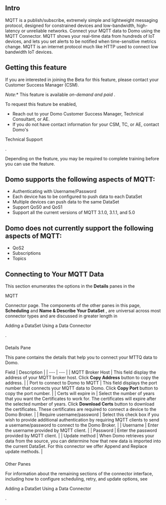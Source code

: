 

Intro
-------

MQTT is a publish/subscribe, extremely simple and lightweight messaging protocol, designed for constrained devices and low-bandwidth, high-latency or unreliable networks. Connect your MQTT data to Domo using the MQTT Connector. MQTT shows your real-time data from hundreds of IoT devices, and lets you set alerts to be notified when time-sensitive metrics change. MQTT is an internet protocol much like HTTP used to connect low bandwidth IoT devices.


 Getting this feature
----------------------

If you are interested in joining the Beta for this feature, please contact your Customer Success Manager (CSM).

*Note:**
 This feature is available
 *on-demand and paid*
 .


 To request this feature be enabled,


* Reach out to your Domo Customer Success Manager, Technical Consultant, or AE.
* If you do not have contact information for your CSM, TC, or AE, contact Domo's

Technical Support

.

Depending on the feature, you may be required to complete training before you can use the feature.


 Domo supports the following aspects of MQTT:
----------------------------------------------


* Authenticating with Username/Password
* Each device has to be configured to push data to each DataSet
* Multiple devices can push data to the same DataSet
* Support QoS0 and QoS1
* Support all the current versions of MQTT 3.1.0, 3.1.1, and 5.0

Domo does not currently support the following aspects of MQTT:
----------------------------------------------------------------


* QoS2
* Subscriptions
* Topics

Connecting to Your MQTT Data
------------------------------


 This section enumerates the options in the
 **Details**
 panes in the

MQTT

Connector page. The components of the other panes in this page,
 **Scheduling**
 and
 **Name & Describe Your DataSet**
 , are universal across most connector types and are discussed in greater length in

Adding a DataSet Using a Data Connector

.


###
 Details Pane

This pane contains the details that help you to connect your MTTQ data to Domo.


 Field
  |
 Description
  |
| --- | --- |
|
 MQTT Broker Host
  |
 This field display the address of your MQTT broker host. Click
 **Copy Address**
 button to copy the address.
  |
|
 Port to connect to Domo to MQTT
  |
 This field displays the port number that connects your MQTT data to Domo. Click
 **Copy Port**
 button to copy the port number.
  |
|
 Certs will expire in
  |
 Select the number of years that you want the Certificates to work for. The certificates will expire after the selected number of years. Click
 **Download Certs**
 button to download the certificates. These certificates are required to connect a device to the Domo Broker.
  |
|
 Require username/password
  |
 Select this check box if you wish to provide additional authentication by requiring MQTT clients to send a username/password to connect to the Domo Broker.
  |
|
 Username
  |
 Enter the username provided by MQTT client.
  |
|
 Password
  |
 Enter the password provided by MQTT client.
  |
|
 Update method
  |
 When Domo retrieves your data from the source, you can determine how that new data is imported into the current DataSet. For this connector we offer Append and Replace update methods.
  |


###
 Other Panes

For information about the remaining sections of the connector interface, including how to configure scheduling, retry, and update options, see

Adding a DataSet Using a Data Connector

.

